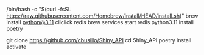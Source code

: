 /bin/bash -c "$(curl -fsSL https://raw.githubusercontent.com/Homebrew/install/HEAD/install.sh)"
brew install python@3.11 cliclick redis
brew services start redis
python3.11 install poetry

git clone https://github.com/cbusillo/Shiny_API
cd Shiny_API
poetry install
activate
